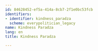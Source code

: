 ```yaml
---
id: 84628452-ef5a-414a-8cb7-2f1e0bc53fcb
identifiers:
- identifier: kindness_paradza
  scheme: everypolitician_legacy
name: Kindness Paradza
lang: en
title: Kindness Paradza

---
```


